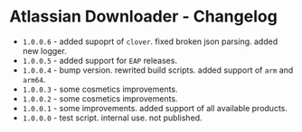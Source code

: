 # Atlassian Downloader - Changelog

* `1.0.0.6` - added supoprt of `clover`. fixed broken json parsing. added new logger.
* `1.0.0.5` - added support for `EAP` releases.
* `1.0.0.4` - bump version. rewrited build scripts. added support of `arm` and `arm64`.
* `1.0.0.3` - some cosmetics improvements.
* `1.0.0.2` - some cosmetics improvements.
* `1.0.0.1` - some improvements. added support of all available products.
* `1.0.0.0` - test script. internal use. not published.
